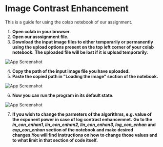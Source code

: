
# Image Contrast Enhancement

This is a guide for using the colab notebook of our assignment.


1. **Open colab in your browser.**
2. **Open our asssignment file.**
3. **Download the input image files to either temporarily or permanently using the upload options present on the top left corner of your colab notebook.**
   **The uploaded file will be lost if it is upload temporarily.**

![App Screenshot](https://user-images.githubusercontent.com/78019202/203922484-dfd400d4-cd42-4541-a262-6500d537be0b.jpeg)

   
4. **Copy the path of the input image file you have uploaded.**
5. **Paste the copied path in "Loading the image" section of the notebook.**

![App Screenshot](https://user-images.githubusercontent.com/78019202/203923023-76176206-314c-42ed-ae91-b25cf639cb74.jpeg)


6. **Now you can run the program in its default state.**

![App Screenshot](https://user-images.githubusercontent.com/78019202/203923411-156343e0-dcd1-4524-90f5-c0f70f08de22.jpeg)


7. **If you wish to change the parmeters of the algorithms, e.g. value of the exponent power in case of log contrast enhancemnet.**
**Go to the *in_con_enhan1, lin_con_enhan2, lin_con_enhan3, log_con_enhan* and *exp_con_enhan* section of the notebook and make desired changes.You will find** **instructions on how to change those values and to what limit in that section of code itself.** 
